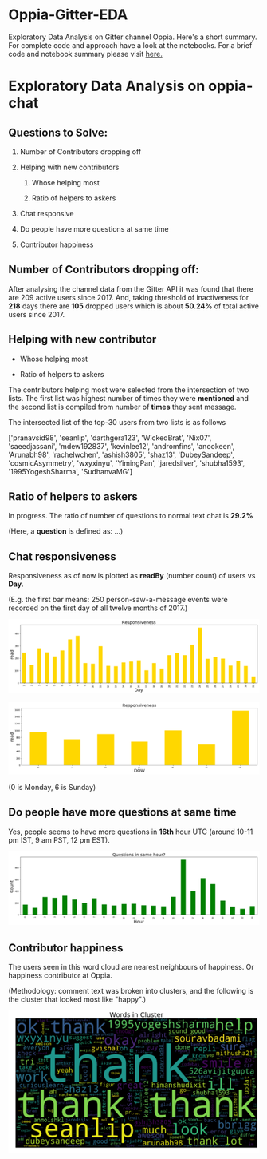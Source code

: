 # Oppia-Gitter-EDA
Exploratory Data Analysis on Gitter channel Oppia. Here's a short summary. For complete code and approach have a look at the notebooks. For a brief code and notebook summary please visit [here.](https://shaz13.github.io/Oppia-Gitter-EDA/Oppia%2BGitter%2BChatroom%2BReport.html)



# **Exploratory Data Analysis** ****on**** **oppia-chat**

## **Questions to Solve:**

1. Number of Contributors dropping off

2. Helping with new contributors

    1. Whose helping most

    2. Ratio of helpers to askers

3. Chat responsive

4. Do people have more questions at same time

5. Contributor happiness



## **Number of Contributors dropping off:**

After analysing the channel data from the Gitter API it was found that there are 209 active users since 2017. And, taking threshold of inactiveness for **218** days there are **105** dropped users which is about **50.24%** of total active users since 2017.

## **Helping with new contributor**

* Whose helping most

* Ratio of helpers to askers

The contributors helping most were selected from the intersection of two lists. The first list was highest number of times they were **mentioned** and the second list is compiled from number of **times** they sent message. 

  

 

The intersected list of the top-30 users from two lists is as follows

['pranavsid98', 'seanlip', 'darthgera123', 'WickedBrat', 'Nix07', 'saeedjassani', 'mdew192837', 'kevinlee12', 'andromfins', 'anookeen', 'Arunabh98', 'rachelwchen', 'ashish3805', 'shaz13', 'DubeySandeep', 'cosmicAsymmetry', 'wxyxinyu', 'YimingPan', 'jaredsilver', 'shubha1593', '1995YogeshSharma', 'SudhanvaMG']

## **Ratio of helpers to askers**

In progress. The ratio of number of questions to normal text chat is **29.2%**

(Here, a **question** is defined as: …)

## **Chat responsiveness**

Responsiveness as of now is plotted as **readBy** (number count) of users vs **Day**. 

(E.g. the first bar means: 250 person-saw-a-message events were recorded on the first day of all twelve months of 2017.)

![image alt text](image_0.png)

![image alt text](image_1.png)

(0 is Monday, 6 is Sunday)

## **Do people have more questions at same time**

Yes, people seems to have more questions in **16th** hour UTC (around 10-11 pm IST, 9 am PST, 12 pm EST).

![image alt text](image_2.png)

## **Contributor happiness**

The users seen in this word cloud are nearest neighbours of happiness. Or happiness contributor at Oppia.

(Methodology: comment text was broken into clusters, and the following is the cluster that looked most like "happy".)

![image alt text](image_3.png)

